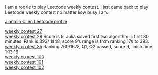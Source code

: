 I am a rookie to play Leetcode weekly contest. I just came back to play Leetcode weekly contest no matter how busy I am. 

[Jianmin Chen Leetcode profile](https://leetcode.com/jianminchen/)<br>

[weekly contest 27](http://juliachencoding.blogspot.com/2017/04/leetcode-weekly-contest-27.html) <br>
[weekly contest 28](http://juliachencoding.blogspot.com/2017/04/leetcode-weekly-contest-28.html) Score is 9, Julia solved first two algorithm in first 80 minutes. Rank is 393/ 1848, score 9's range is  from ranking 170 to 393.<br>
[weekly contest 35](http://juliachencoding.blogspot.com/2017/06/leetcode-weekly-contest-35.html) Ranking 760/1678, Q1, Q2 passed, score 9, finish time: 1:13:16<br>
[weekly contest 100]()<br>
[weekly contest 101]()<br>
[weekly contest 102](http://juliachencoding.blogspot.com/2018/09/leetcode-weekly-contest-102.html)<br>
